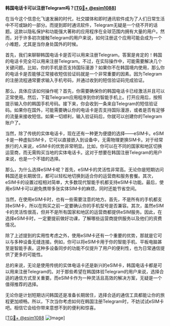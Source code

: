**韩国电话卡可以注册Telegram吗？[[TG💪+ @esim1088](https://t.me/s/esim1088)]**

在当今这个信息化飞速发展的时代，社交媒体和即时通讯软件成为了人们日常生活中不可或缺的一部分。而提到即时通讯软件，Telegram无疑是一个绕不开的话题。这款以隐私保护和功能强大著称的应用程序在全球范围内拥有大量的用户。然而，对于许多初次接触Telegram的用户来说，如何注册这个应用可能会成为一个小难题，尤其是当你身处国外的时候。

首先，我们来聊聊韩国电话卡是否可以用来注册Telegram。答案是肯定的！韩国的电话卡完全可以用来注册Telegram。不过，在实际操作中，可能需要解决几个关键问题。比如，你的手机是否支持国际漫游？如果你不在韩国境内使用，那么你的电话卡是否能够正常接收短信验证码就是一个非常重要的因素。因为Telegram的注册流程通常要求输入手机号码，并通过收到的短信验证码完成验证。

那么，具体应该如何操作呢？首先，你需要确保你的韩国电话卡已经激活并且可以正常使用。然后，下载Telegram应用程序到你的智能手机上。打开应用后，按照提示输入你的韩国手机号码。接下来，你会收到一条来自Telegram的短信验证码。如果你在国外，可能需要确认你的电话卡是否支持国际漫游，或者是否有足够的流量来接收短信。如果一切顺利，输入验证码后，你就可以创建你的Telegram账户了。

当然，除了传统的实体电话卡，现在还有一种更为便捷的选择——eSIM卡。eSIM卡是一种虚拟SIM卡，它可以直接嵌入到设备中，无需物理更换SIM卡。对于经常旅行的人来说，eSIM卡的优势非常明显。比如，你可以在不同的国家和地区切换运营商，而无需购买当地的实体电话卡。这对于想要在韩国注册Telegram的用户来说，也是一个不错的选择。

那么，为什么选择eSIM卡呢？首先，eSIM卡的灵活性非常高。无论你是短期访问韩国还是长期居住，都可以轻松地切换到适合你的运营商和服务套餐。其次，eSIM卡的设置过程相对简单，大多数现代智能手机都支持eSIM卡功能。最后，使用eSIM卡可以避免携带多张实体SIM卡的麻烦，同时还能节省空间。

当然，在使用eSIM卡时，也有一些需要注意的地方。首先，不是所有的手机都支持eSIM卡，所以在购买之前一定要确认你的手机型号是否兼容。其次，虽然eSIM卡的灵活性很高，但并不是所有国家和地区的运营商都提供eSIM服务。因此，在选择eSIM卡时，一定要提前做好功课，了解哪些运营商提供服务以及他们的资费情况。

除了上述提到的实用性考虑之外，使用eSIM卡还有一个重要的优势，那就是它可以与多种设备无缝连接。例如，你可以将eSIM卡用于你的智能手机、平板电脑甚至是智能手表。这种多设备同步的功能不仅提升了用户的便利性，也为日常通信提供了更多的可能性。

总的来说，无论是使用传统的实体电话卡还是新兴的eSIM卡，韩国电话卡都是可以用来注册Telegram的。对于那些希望在韩国体验Telegram的用户来说，选择合适的通信方式至关重要。而eSIM卡作为一种灵活且高效的解决方案，无疑是一个值得推荐的选择。

无论你是计划短期访问韩国还是准备长期居住，选择合适的通信工具都能让你的旅程更加顺畅。所以，下次当你考虑如何在韩国注册Telegram时，不妨试试eSIM卡吧。相信它会给你带来意想不到的便利和惊喜。

[[TG💪+ @esim1088](https://t.me/s/esim1088) ![Image](https://i.postimg.cc/4NQfJmqS/Snipaste-2025-05-13-00-14-12.png)]